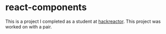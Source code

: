 # react-components
This is a project I completed as a student at [hackreactor](http://hackreactor.com). This project was worked on with a pair.